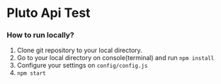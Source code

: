 # Pluto Api Test

### How to run locally?

1. Clone git repository to your local directory.
2. Go to your local directory on console(terminal) and run `npm install`
3. Configure your settings on `config/config.js`
4. `npm start`
